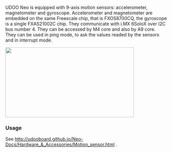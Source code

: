 UDOO Neo is equipped with 9-axis motion sensors: accelerometer, magnetometer and gyroscope.
Accelerometer and magnetometer are embedded on the same Freescale chip, that is FXOS8700CQ, the gyroscope is a single FXAS21002C chip.
They communicate with i.MX 6SoloX over I2C bus number 4.
They can be accessed by M4 core and also by A9 core. They can be used in ping mode, to ask the values readed by the sensors and in interrupt mode.

<img style="width:400px; height:218px" src="../img/gionji/DOCS_acc_mag_chip.png">

### Usage
See http://udooboard.github.io/Neo-Docs/Hardware_&_Accessories/Motion_sensor.html .


